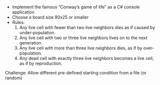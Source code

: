* Implement the famous “Conway’s game of life” as a C# console application
* Choose a board size 80x25 or smaller
* Rules:
  1. Any live cell with fewer than two live neighbors dies as if caused by under-population.
  1. Any live cell with two or three live neighbors lives on to the next generation.
  1. Any live cell with more than three live neighbors dies, as if by over-population.
  1. Any dead cell with exactly three live neighbors becomes a live cell, as if by reproduction.

Challenge: Allow different pre-defined starting condition from a file (or random)
